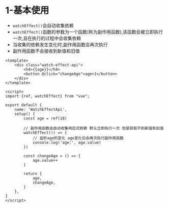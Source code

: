 # 1-基本使用

- `watchEffect()`会自动收集依赖
- `watchEffect()`函数的参数为一个函数(称为副作用函数),该函数会被立即执行一次,且在执行的过程中会收集依赖
- 当收集的依赖发生变化时,副作用函数会再次执行
- 副作用函数不会接收到新值和旧值

```vue
<template>
    <div class="watch-effect-api">
        <h4>{{age}}</h4>
        <button @click="changeAge">age+1</button>
    </div>
</template>

<script>
import {ref, watchEffect} from "vue";

export default {
    name: 'WatchEffectApi',
    setup() {
        const age = ref(18)

        // 副作用函数会自动收集响应式依赖 默认立即执行一次 但是获取不到新值和旧值
        watchEffect(() => {
            // 监听age的变化 age变化后会再次执行副作用函数
            console.log('age:', age.value)
        })

        const changeAge = () => {
            age.value++
        }

        return {
            age,
            changeAge,
        }
    },
}
</script>
```